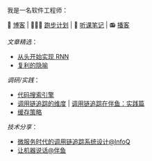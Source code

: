我是一名软件工程师：

📔 [博客](https://zhenghe-md.github.io/blog/)
| 🏃🏻‍♀️ [跑步计划](https://learn-the-hard-way.cn/equator) | 📝 [听课笔记](https://zhenghe.gitbook.io/open-courses/) | 📻 [播客](https://zhenghe-md.github.io/nerds-docs/docs/plan/solution/promotion/podcasts/)

*文章精选*：
* [从头开始实现 RNN](https://zhenghe-md.github.io/blog/2022/02/20/rnn/)
* [复利的隐喻](https://zhenghe-md.github.io/blog/2022/02/26/compound-interest-in-life/)

*调研/实践*：
* [代码搜索引擎](https://zhenghe-md.github.io/blog/2021/05/09/search-engine-for-codes-fundamentals/)
* [调用链追踪的维度](https://zhenghe-md.github.io/blog/2020/12/20/design-dimensions-of-tracing-systems/) | [调用链追踪在伴鱼：实践篇](https://zhenghe-md.github.io/blog/2021/03/04/implementing-tail-based-sampling/)
* [缓存策略](https://zhenghe-md.github.io/blog/2020/02/19/Cache-Policies/)

*技术分享*：
* [微服务时代的调用链追踪系统设计@InfoQ](https://www.infoq.cn/video/Kf4DaZ1C862juiMS84J8)
* [让机器说话@伴鱼](https://zhenghe-md.github.io/machine-talk-slides/1)

<!--
**ZhengHe-MD/ZhengHe-MD** is a ✨ _special_ ✨ repository because its `README.md` (this file) appears on your GitHub profile.

Here are some ideas to get you started:

- 🔭 I’m currently working on ...
- 🌱 I’m currently learning ...
- 👯 I’m looking to collaborate on ...
- 🤔 I’m looking for help with ...
- 💬 Ask me about ...
- 📫 How to reach me: ...
- 😄 Pronouns: ...
- ⚡ Fun fact: ...
-->
